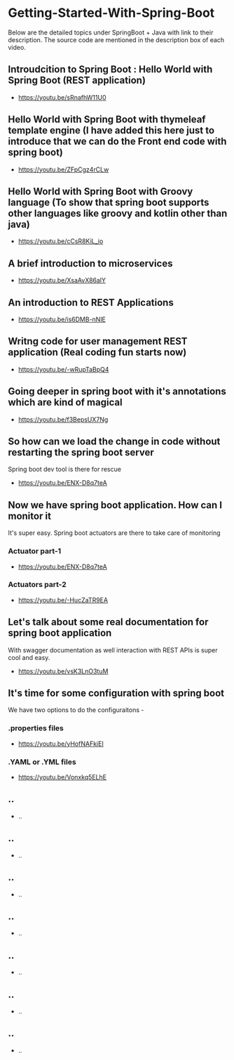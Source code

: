 # Getting-Started-With-Spring-Boot

Below are the detailed topics under SpringBoot + Java with link to their description. The source code are mentioned in the description box of each video.

## Introudcition to Spring Boot : Hello World with Spring Boot (REST application)

* https://youtu.be/sRnafhW11U0

## Hello World with Spring Boot with thymeleaf template engine (I have added this here just to introduce that we can do the Front end code with spring boot)

* https://youtu.be/ZFpCgz4rCLw

## Hello World with Spring Boot with Groovy language (To show that spring boot supports other languages like groovy and kotlin other than java)

* https://youtu.be/cCsR8KiL_io

## A brief introduction to microservices

* https://youtu.be/XsaAvX86alY

## An introduction to REST Applications

* https://youtu.be/is6DMB-nNlE

## Writng code for user management REST application (Real coding fun starts now)

* https://youtu.be/-wRupTaBpQ4

## Going deeper in spring boot with it's annotations which are kind of magical

* https://youtu.be/f3BepsUX7Ng

## So how can we load the change in code without restarting the spring boot server

Spring boot dev tool is there for rescue

* https://youtu.be/ENX-D8q7teA

## Now we have spring boot application. How can I monitor it

It's super easy. Spring boot actuators are there to take care of monitoring

### Actuator part-1

* https://youtu.be/ENX-D8q7teA

### Actuators part-2

* https://youtu.be/-HucZaTR9EA

## Let's talk about some real documentation for spring boot application

With swagger documentation as well interaction with REST APIs is super cool and easy.

* https://youtu.be/vsK3LnO3tuM

## It's time for some configuration with spring boot

We have two options to do the configuraitons -

### .properties files

* https://youtu.be/yHofNAFkiEI

### .YAML or .YML files

* https://youtu.be/Vonxkq5ELhE

## ..

* ..

## ..

* ..

## ..

* ..

## ..

* ..

## ..

* ..

## ..

* ..

## ..

* ..



